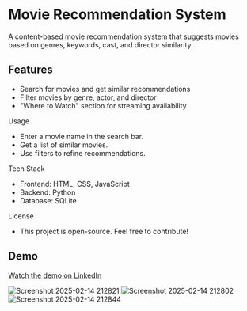 # Movie Recommendation System  

A content-based movie recommendation system that suggests movies based on genres, keywords, cast, and director similarity.  

## Features  
- Search for movies and get similar recommendations  
- Filter movies by genre, actor, and director  
- "Where to Watch" section for streaming availability

Usage
- Enter a movie name in the search bar.
- Get a list of similar movies.
- Use filters to refine recommendations.

Tech Stack
- Frontend: HTML, CSS, JavaScript
- Backend: Python 
- Database: SQLite
  
License
- This project is open-source. Feel free to contribute!

## Demo  
[Watch the demo on LinkedIn]([https://www.linkedin.com/posts/your-post-link](https://www.linkedin.com/posts/omkar-ugalmugale-407449313_webdevelopment-datascience-python-activity-7288844732393226241-lxJf?utm_source=share&utm_medium=member_desktop&rcm=ACoAAE-fIwcBksWIO806y4qiN3KeteVVt2xaPlY))  

![Screenshot 2025-02-14 212821](https://github.com/user-attachments/assets/1fa697d1-cbb4-433f-8c02-289cdfa61b14)
![Screenshot 2025-02-14 212802](https://github.com/user-attachments/assets/38c47239-7087-4e32-be0d-90424865f0eb)
![Screenshot 2025-02-14 212844](https://github.com/user-attachments/assets/d401ba01-0c64-463c-a273-391c79ff80bc)
